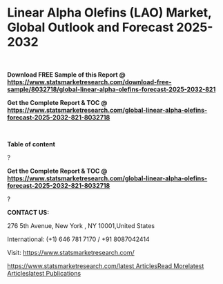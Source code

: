 <h1>Linear Alpha Olefins (LAO) Market, Global Outlook and Forecast 2025-2032</h1><br/><p><strong>Download FREE Sample of this Report @ <a href="https://www.statsmarketresearch.com/download-free-sample/8032718/global-linear-alpha-olefins-forecast-2025-2032-821">https://www.statsmarketresearch.com/download-free-sample/8032718/global-linear-alpha-olefins-forecast-2025-2032-821</a></strong></p>
 
 
 
 <div><b>Get the Complete Report & TOC @ <a href="https://www.statsmarketresearch.com/global-linear-alpha-olefins-forecast-2025-2032-821-8032718">https://www.statsmarketresearch.com/global-linear-alpha-olefins-forecast-2025-2032-821-8032718</a></b></div>
 
 
 
 <p><br />
 
 <b>Table of content</b></p>
 
 
 
 <p>? </p>
 
 
 
 <div><b>Get the Complete Report & TOC @ <a href="https://www.statsmarketresearch.com/global-linear-alpha-olefins-forecast-2025-2032-821-8032718">https://www.statsmarketresearch.com/global-linear-alpha-olefins-forecast-2025-2032-821-8032718</a></b></div>
 
 
 
 <p>? </p>
 
 
 
 <p><b>CONTACT US:</b><br />
 
 276 5th Avenue, New York , NY 10001,United States<br />
 
 International: (+1) 646 781 7170 / +91 8087042414<br />
 
 Visit: <a href="https://www.statsmarketresearch.com/">https://www.statsmarketresearch.com/</a><br />
 
 <a href="https://gyeongbokgung.com">https://www.statsmarketresearch.com/</a><a href="https://hallyeomaritime.com">latest Articles</a><a href="https://jingwansa.com">Read More</a><a href="https://nguoiviet.jp/">latest Articles</a><a href="https://www.intelmarketresearch.com/">latest Publications</a></p>